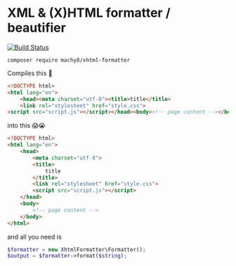 # XML & (X)HTML formatter / beautifier

[![Build Status](https://travis-ci.org/Machy8/xhtml-formatter.svg?branch=0.1)](https://travis-ci.org/Machy8/xhtml-formatter)

````
composer require machy8/xhtml-formatter
````

Compiles this 💩
````HTML
<!DOCTYPE html>
<html lang="en">
    <head><meta charset="utf-8"><title>title</title>
    <link rel="stylesheet" href="style.css">
<script src="script.js"></script></head><body><!-- page content --></body></html>
````

into this 😱😭
````HTML
<!DOCTYPE html>
<html lang="en">
	<head>
		<meta charset="utf-8">
		<title>
			title
		</title>
		<link rel="stylesheet" href="style.css">
		<script src="script.js"></script>
	</head>
	<body>
		<!-- page content -->
	</body>
</html>
````

and all you need is
````PHP
$formatter = new XhtmlFormatter\Formatter();
$output = $formatter->format($string);
````
